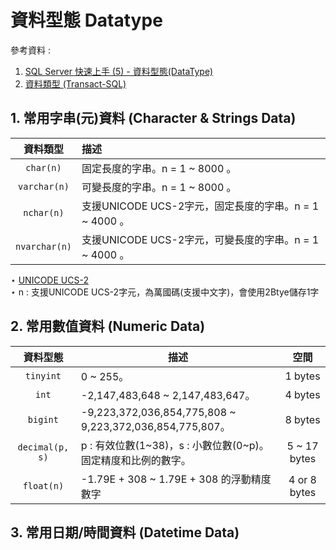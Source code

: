 # 資料型態 Datatype

參考資料 : 

1. [SQL Server 快速上手 (5) - 資料型態(DataType)](https://devbricker.github.io/post/database/sql-server/sqlserverbasic5/)
2. [資料類型 (Transact-SQL)](https://learn.microsoft.com/zh-tw/sql/t-sql/data-types/data-types-transact-sql?view=sql-server-ver16)



## 1. 常用字串(元)資料 (Character & Strings Data)

|   資料類型    | 描述                                                   |
| :-----------: | :----------------------------------------------------- |
|   `char(n)`   | 固定長度的字串。n = 1 ~ 8000 。                        |
| `varchar(n)`  | 可變長度的字串。n = 1 ~ 8000 。                        |
|  `nchar(n)`   | 支援UNICODE UCS-2字元，固定長度的字串。n = 1 ~ 4000 。 |
| `nvarchar(n)` | 支援UNICODE UCS-2字元，可變長度的字串。n = 1 ~ 4000 。 |

$\star$ [UNICODE UCS-2](https://idv.sinica.edu.tw/bear/charcodes/Section11.htm)  
$\star$ n : 支援UNICODE UCS-2字元，為萬國碼(支援中文字)，會使用2Btye儲存1字



## 2. 常用數值資料 (Numeric Data)

|    資料型態     | 描述                                                         |     空間     |
| :-------------: | ------------------------------------------------------------ | :----------: |
|    `tinyint`    | 0 ~ 255。                                                    |   1 bytes    |
|      `int`      | -2,147,483,648 ~ 2,147,483,647。                             |   4 bytes    |
|    `bigint`     | -9,223,372,036,854,775,808 ~ 9,223,372,036,854,775,807。     |   8 bytes    |
| `decimal(p, s)` | p : 有效位數(1~38)，s : 小數位數(0~p)。固定精度和比例的數字。 | 5 ~ 17 bytes |
|   `float(n)`    | -1.79E + 308 ~ 1.79E + 308 的浮動精度數字                    | 4 or 8 bytes |



## 3. 常用日期/時間資料 (Datetime Data)

